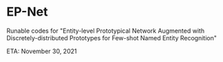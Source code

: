 # EP-Net
Runable codes for "Entity-level Prototypical Network Augmented with Discretely-distributed Prototypes for Few-shot Named Entity Recognition"

ETA: November 30, 2021
